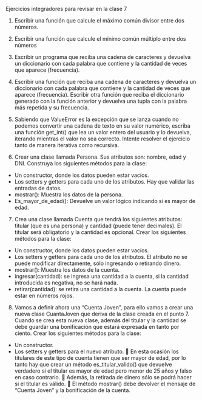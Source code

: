 Ejercicios integradores para revisar en la clase 7


1. Escribir una función que calcule el máximo común divisor entre dos números.

2. Escribir una función que calcule el mínimo común múltiplo entre dos números

3. Escribir un programa que reciba una cadena de caracteres y devuelva un diccionario con
cada palabra que contiene y la cantidad de veces que aparece (frecuencia).

4. Escribir una función que reciba una cadena de caracteres y devuelva un diccionario con cada
palabra que contiene y la cantidad de veces que aparece (frecuencia). Escribir otra función
que reciba el diccionario generado con la función anterior y devuelva una tupla con la
palabra más repetida y su frecuencia.

5. Sabiendo que ValueError es la excepción que se lanza cuando no podemos convertir una
cadena de texto en su valor numérico, escriba una función get_int() que lea un valor entero
del usuario y lo devuelva, iterando mientras el valor no sea correcto. Intente resolver el
ejercicio tanto de manera iterativa como recursiva.

6. Crear una clase llamada Persona. Sus atributos son: nombre, edad y DNI. Construya los
siguientes métodos para la clase:
* Un constructor, donde los datos pueden estar vacíos.
* Los setters y getters para cada uno de los atributos. Hay que validar las entradas de
datos.
* mostrar(): Muestra los datos de la persona.
* Es_mayor_de_edad(): Devuelve un valor lógico indicando si es mayor de edad.

7. Crea una clase llamada Cuenta que tendrá los siguientes atributos: titular (que es una
persona) y cantidad (puede tener decimales). El titular será obligatorio y la cantidad es
opcional. Crear los siguientes métodos para la clase:
* Un constructor, donde los datos pueden estar vacíos.
* Los setters y getters para cada uno de los atributos. El atributo no se puede modificar
directamente, sólo ingresando o retirando dinero.
* mostrar(): Muestra los datos de la cuenta.
* ingresar(cantidad): se ingresa una cantidad a la cuenta, si la cantidad introducida es
negativa, no se hará nada.
* retirar(cantidad): se retira una cantidad a la cuenta. La cuenta puede estar en números
rojos.

8. Vamos a definir ahora una “Cuenta Joven”, para ello vamos a crear una nueva clase
CuantaJoven que deriva de la clase creada en el punto 7. Cuando se crea esta nueva clase,
además del titular y la cantidad se debe guardar una bonificación que estará expresada en
tanto por ciento. Crear los siguientes métodos para la clase:
* Un constructor.
* Los setters y getters para el nuevo atributo.
 En esta ocasión los titulares de este tipo de cuenta tienen que ser mayor de edad, por lo
tanto hay que crear un método es_titular_valido() que devuelve verdadero si el titular es
mayor de edad pero menor de 25 años y falso en caso contrario.
 Además, la retirada de dinero sólo se podrá hacer si el titular es válido.
 El método mostrar() debe devolver el mensaje de “Cuenta Joven” y la bonificación de la
cuenta.


